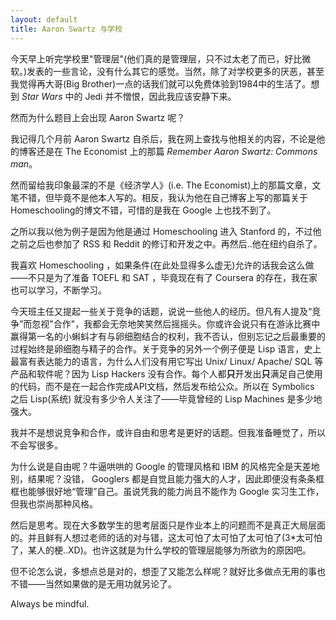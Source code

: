 ```yaml
---
layout: default
title: Aaron Swartz 与学校
---
```


今天早上听完学校里"管理层"(他们真的是管理层，只不过太老了而已，好比微软。)发表的一些言论，没有什么其它的感觉。当然，除了对学校更多的厌恶，甚至我觉得再大哥(Big Brother)一点的话我们就可以免费体验到1984中的生活了。想到 *Star Wars* 中的 Jedi 并不憎恨，因此我应该安静下来。

然而为什么题目上会出现 Aaron Swartz 呢？

我记得几个月前 Aaron Swartz 自杀后，我在网上查找与他相关的内容，不论是他的博客还是在 The Economist 上的那篇 *Remember Aaron Swartz: Commons man*。

然而留给我印象最深的不是《经济学人》(i.e. The Economist)上的那篇文章，文笔不错，但毕竟不是他本人写的。相反，我认为他在自己博客上写的那篇关于Homeschooling的博文不错，可惜的是我在 Google 上也找不到了。

之所以我以他为例子是因为他是通过 Homeschooling 进入 Stanford 的，不过他之前之后也参加了 RSS 和 Reddit 的修订和开发之中。再然后..他在纽约自杀了。

我喜欢 Homeschooling ，如果条件(在此处显得多么虚无)允许的话我会这么做——不只是为了准备 TOEFL 和 SAT ，毕竟现在有了 Coursera 的存在，我在家也可以学习，不断学习。

今天班主任又提起一些关于竞争的话题，说说一些他人的经历。但凡有人提及“竞争”而忽视"合作"，我都会无奈地笑笑然后摇摇头。你或许会说只有在游泳比赛中赢得第一名的小蝌蚪才有与卵细胞结合的权利，我不否认，但别忘记之后最重要的过程始终是卵细胞与精子的合作。关于竞争的另外一个例子便是 Lisp 语言，史上最富有表达能力的语言，为什么人们没有用它写出 Unix/ Linux/ Apache/ SQL 等产品和软件呢？因为 Lisp Hackers 没有合作。每个人都**只**开发出**只**满足自己使用的代码，而不是在一起合作完成API文档，然后发布给公众。所以在 Symbolics 之后 Lisp(系统) 就没有多少令人关注了——毕竟曾经的 Lisp Machines 是多少地强大。

我并不是想说竞争和合作，或许自由和思考是更好的话题。但我准备睡觉了，所以不会写很多。

为什么说是自由呢？牛逼哄哄的 Google 的管理风格和 IBM 的风格完全是天差地别，结果呢？没错， Googlers 都是自觉且能力强大的人才，因此即便没有条条框框也能够很好地“管理”自己。虽说凭我的能力尚且不能作为 Google 实习生工作，但我也崇尚那种风格。

然后是思考。现在大多数学生的思考层面只是作业本上的问题而不是真正大局层面的。并且鲜有人想过老师的话的对与错，这太可怕了太可怕了太可怕了(3*太可怕了，某人的梗..XD)。也许这就是为什么学校的管理层能够为所欲为的原因吧。

但不论怎么说，多想点总是对的，想歪了又能怎么样呢？就好比多做点无用的事也不错——当然如果做的是无用功就另论了。

Always be mindful.